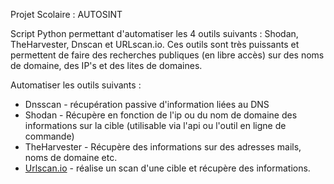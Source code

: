 Projet Scolaire : AUTOSINT

Script Python permettant d'automatiser les 4 outils suivants : Shodan, TheHarvester, Dnscan et URLscan.io.
Ces outils sont très puissants et permettent de faire des recherches publiques (en libre accès) sur des noms de domaine, des IP's et des lites de domaines.

Automatiser les outils suivants :
- Dnsscan - récupération passive d'information liées au DNS
- Shodan - Récupère  en fonction de l'ip ou du nom de domaine des informations sur la cible (utilisable via
l'api ou l'outil en ligne de commande)
- TheHarvester - Récupère des informations sur des adresses mails, noms de domaine etc.
- [Urlscan.io](https://urlscan.io/docs/api/) - réalise un scan d'une cible et récupère des informations.
